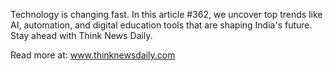 Technology is changing fast. In this article #362, we uncover top trends like AI, automation, and digital education tools that are shaping India's future. Stay ahead with Think News Daily.

Read more at: www.thinknewsdaily.com